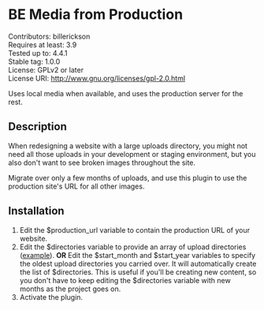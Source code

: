 # BE Media from Production

Contributors: billerickson  
Requires at least: 3.9  
Tested up to: 4.4.1  
Stable tag: 1.0.0  
License: GPLv2 or later  
License URI: http://www.gnu.org/licenses/gpl-2.0.html  

Uses local media when available, and uses the production server for the rest.

## Description

When redesigning a website with a large uploads directory, you might not need all those uploads in your development 
or staging environment, but you also don't want to see broken images throughout the site. 

Migrate over only a few months of uploads, and use this plugin to use the production site's URL for all other images.

## Installation

1. Edit the $production_url variable to contain the production URL of your website. 
2. Edit the $directories variable to provide an array of upload directories ([example](https://gist.github.com/billerickson/bbfb0d2e467dc5591310)).
**OR**
Edit the $start_month and $start_year variables to specify the oldest upload directories you carried over. It will 
automatically create the list of $directories. This is useful if you'll be creating new content, so you don't have to keep
editing the $directories variable with new months as the project goes on.
3. Activate the plugin.
 
